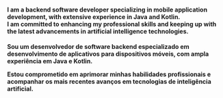 <h4> I am a backend software developer specializing in mobile application development, with extensive experience in Java and Kotlin.
<br>  
I am committed to enhancing my professional skills and keeping up with the latest advancements in artificial intelligence technologies. <h4/>
  
<h4> Sou um desenvolvedor de software backend especializado em desenvolvimento de aplicativos para dispositivos móveis, com ampla experiência em Java e Kotlin. 

Estou comprometido em aprimorar minhas habilidades profissionais e acompanhar os mais recentes avanços em tecnologias de inteligência artificial. <h4/>
  
<!---
Douglas-TI/Douglas-TI is a ✨ special ✨ repository because its `README.md` (this file) appears on your GitHub profile.
You can click the Preview link to take a look at your changes.
--->
